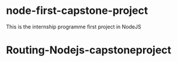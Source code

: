 # node-first-capstone-project
This is the internship programme first project in NodeJS
# Routing-Nodejs-capstoneproject
